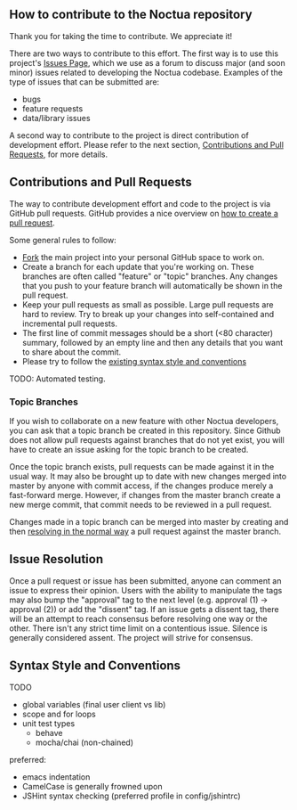 ## How to contribute to the Noctua repository

Thank you for taking the time to contribute. We appreciate it!

There are two ways to contribute to this effort. The first way is to
use this project's [Issues Page](https://github.com/geneontology/noctua/issues), 
which we use as
a forum to discuss major (and soon minor) issues related to developing
the Noctua codebase. Examples of the type of issues that can be
submitted are:

* bugs
* feature requests
* data/library issues

A second way to contribute to the project is direct contribution of
development effort. Please refer to the next section,
[Contributions and Pull Requests](#pull_request), for more details.

<a name="pull_request"></a>
## Contributions and Pull Requests

The way to contribute development effort and code to the project is
via GitHub pull requests. GitHub provides a nice overview on
[how to create a pull request](https://help.github.com/articles/creating-a-pull-request).

Some general rules to follow:

* [Fork](https://help.github.com/articles/fork-a-repo) the main project into your personal GitHub space to work on.
* Create a branch for each update that you're working on. These branches are often called "feature" or "topic" branches. Any changes that you push to your feature branch will automatically be shown in the pull request.
* Keep your pull requests as small as possible. Large pull requests are hard to review. Try to break up your changes into self-contained and incremental pull requests.
* The first line of commit messages should be a short (<80 character) summary, followed by an empty line and then any details that you want to share about the commit.
* Please try to follow the [existing syntax style and conventions](#syntax_style)

TODO: Automated testing.

### Topic Branches

If you wish to collaborate on a new feature with other Noctua
developers, you can ask that a topic branch be created in this
repository. Since Github does not allow pull requests against branches
that do not yet exist, you will have to create an issue asking for the
topic branch to be created.

Once the topic branch exists, pull requests can be made against it in
the usual way. It may also be brought up to date with new changes
merged into master by anyone with commit access, if the changes
produce merely a fast-forward merge. However, if changes from the
master branch create a new merge commit, that commit needs to be
reviewed in a pull request.

Changes made in a topic branch can be merged into master by creating
and then [resolving in the normal way](#issue_resolution) a pull
request against the master branch.

<a name="issue_resolution"></a>
## Issue Resolution

Once a pull request or issue has been submitted, anyone can comment an issue to express their opinion. Users with the ability to manipulate the tags may also bump the "approval" tag to the next level (e.g. approval (1) -> approval (2)) or add the "dissent" tag. If an issue gets a dissent tag, there will be an attempt to reach consensus before resolving one way or the other. There isn't any strict time limit on a contentious issue. Silence is generally considered assent. The project will strive for consensus.

<a name="syntax_style"></a>
## Syntax Style and Conventions

TODO

- global variables (final user client vs lib)
- scope and for loops
- unit test types
  - behave
  - mocha/chai (non-chained)

preferred:

- emacs indentation
- CamelCase is generally frowned upon
- JSHint syntax checking (preferred profile in config/jshintrc)
